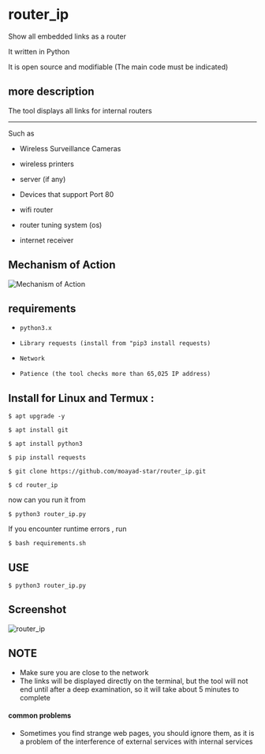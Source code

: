
# router_ip 

Show all embedded links as a router 

It written in Python 

It is open source and modifiable (The main code must be indicated) 


## more description 

The tool displays all links for internal routers 

***
Such as 


* Wireless Surveillance Cameras 

* wireless printers 

* server (if any) 

* Devices that support Port 80 

* wifi router 

* router tuning system (os) 

* internet receiver 


##  Mechanism of Action 


![Mechanism of Action](https://user-images.githubusercontent.com/60769512/185748020-f8242509-021b-476c-a11b-34eb5e25167c.jpg)



## requirements 

* `python3.x`


* `Library requests (install from "pip3 install requests) `


* `Network `


* `Patience (the tool checks more than 65,025 IP address)`


## Install for Linux and Termux :

```
$ apt upgrade -y 
```
```
$ apt install git 
```
```
$ apt install python3 
```
```
$ pip install requests 
```
```
$ git clone https://github.com/moayad-star/router_ip.git 
```
```
$ cd router_ip 
```

now can you run it from 
```
$ python3 router_ip.py 
```

If you encounter runtime errors , run
```
$ bash requirements.sh
```


## USE 
```
$ python3 router_ip.py
```


## Screenshot 

![router_ip](https://user-images.githubusercontent.com/60769512/185744673-993faeec-a77b-4d41-8eb1-182cd6608181.png)


## NOTE 


* Make sure you are close to the network 
* The links will be displayed directly on the terminal, but the tool will not end until after a deep examination, so it will take about 5 minutes to complete 


#### common problems 

* Sometimes you find strange web pages, you should ignore them, as it is a problem of the interference of external services with internal services
